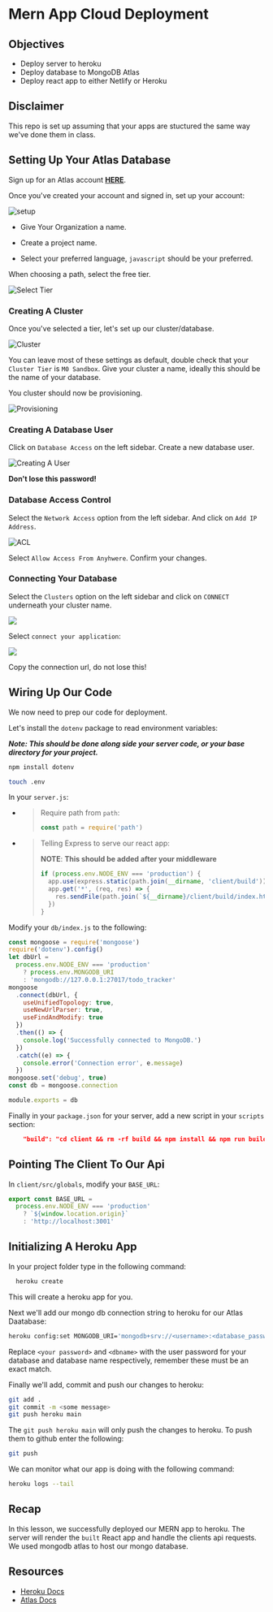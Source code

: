 # Mern App Cloud Deployment

## Objectives

- Deploy server to heroku
- Deploy database to MongoDB Atlas
- Deploy react app to either Netlify or Heroku

## Disclaimer

This repo is set up assuming that your apps are stuctured the same way we've done them in class.

## Setting Up Your Atlas Database

Sign up for an Atlas account **[HERE](https://www.mongodb.com/try)**.

Once you've created your account and signed in, set up your account:

![setup](images/account-setup.png)

- Give Your Organization a name.

- Create a project name.

- Select your preferred language, `javascript` should be your preferred.

When choosing a path, select the free tier.

![Select Tier](images/tier.png)

### Creating A Cluster

Once you've selected a tier, let's set up our cluster/database.

![Cluster](images/create-cluster.png)

You can leave most of these settings as default, double check that your `Cluster Tier` is `M0 Sandbox`. Give your cluster a name, ideally this should be the name of your database.

You cluster should now be provisioning.

![Provisioning](images/cluster-provisioning.png)

### Creating A Database User

Click on `Database Access` on the left sidebar. Create a new database user.

![Creating A User](images/auth-db.png)

**Don't lose this password!**

### Database Access Control

Select the `Network Access` option from the left sidebar. And click on `Add IP Address`.

![ACL](images/acl.png)

Select `Allow Access From Anyhwere`. Confirm your changes.

### Connecting Your Database

Select the `Clusters` option on the left sidebar and click on `CONNECT` underneath your cluster name.

![](images/db-connect.png)

Select `connect your application`:

![](images/connection-url.png)

Copy the connection url, do not lose this!

## Wiring Up Our Code

We now need to prep our code for deployment.

Let's install the `dotenv` package to read environment variables:

**_Note: This should be done along side your server code, or your base directory for your project._**

```sh
npm install dotenv
```

```sh
touch .env
```

In your `server.js`:

- > Require path from `path`:
  >
  > ```js
  > const path = require('path')
  > ```

- > Telling Express to serve our react app:
  >
  > **NOTE**: **This should be added after your middleware**
  >
  > ```js
  > if (process.env.NODE_ENV === 'production') {
  >   app.use(express.static(path.join(__dirname, 'client/build')))
  >   app.get('*', (req, res) => {
  >     res.sendFile(path.join(`${__dirname}/client/build/index.html`))
  >   })
  > }
  > ```

Modify your `db/index.js` to the following:

```js
const mongoose = require('mongoose')
require('dotenv').config()
let dbUrl =
  process.env.NODE_ENV === 'production'
    ? process.env.MONGODB_URI
    : 'mongodb://127.0.0.1:27017/todo_tracker'
mongoose
  .connect(dbUrl, {
    useUnifiedTopology: true,
    useNewUrlParser: true,
    useFindAndModify: true
  })
  .then(() => {
    console.log('Successfully connected to MongoDB.')
  })
  .catch((e) => {
    console.error('Connection error', e.message)
  })
mongoose.set('debug', true)
const db = mongoose.connection

module.exports = db
```

Finally in your `package.json` for your server, add a new script in your `scripts` section:

```json
    "build": "cd client && rm -rf build && npm install && npm run build"
```

## Pointing The Client To Our Api

In `client/src/globals`, modify your `BASE_URL`:

```js
export const BASE_URL =
  process.env.NODE_ENV === 'production'
    ? `${window.location.origin}`
    : 'http://localhost:3001'
```

## Initializing A Heroku App

In your project folder type in the following command:

```sh
  heroku create
```

This will create a heroku app for you.

Next we'll add our mongo db connection string to heroku for our Atlas Daatabase:

```sh
heroku config:set MONGODB_URI='mongodb+srv://<username>:<database_password>@<cluster>.i57hr.mongodb.net/<database_name>?retryWrites=true&w=majority'
```

Replace `<your password>` and `<dbname>` with the user password for your database and database name respectively, remember these must be an exact match.

Finally we'll add, commit and push our changes to heroku:

```sh
git add .
git commit -m <some message>
git push heroku main
```

The `git push heroku main` will only push the changes to heroku. To push them to github enter the following:

```sh
git push
```

We can monitor what our app is doing with the following command:

```sh
heroku logs --tail
```

## Recap

In this lesson, we successfully deployed our MERN app to heroku. The server will render the `built` React app and handle the clients api requests.
We used mongodb atlas to host our mongo database.

## Resources

- [Heroku Docs](https://devcenter.heroku.com/categories/heroku-architecture)
- [Atlas Docs](https://docs.mongodb.com/)
